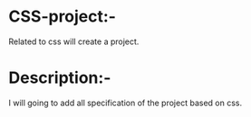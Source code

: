 # CSS-project:-
Related to css will create a project.

# Description:-
I will going to add all specification of the project based on css.
